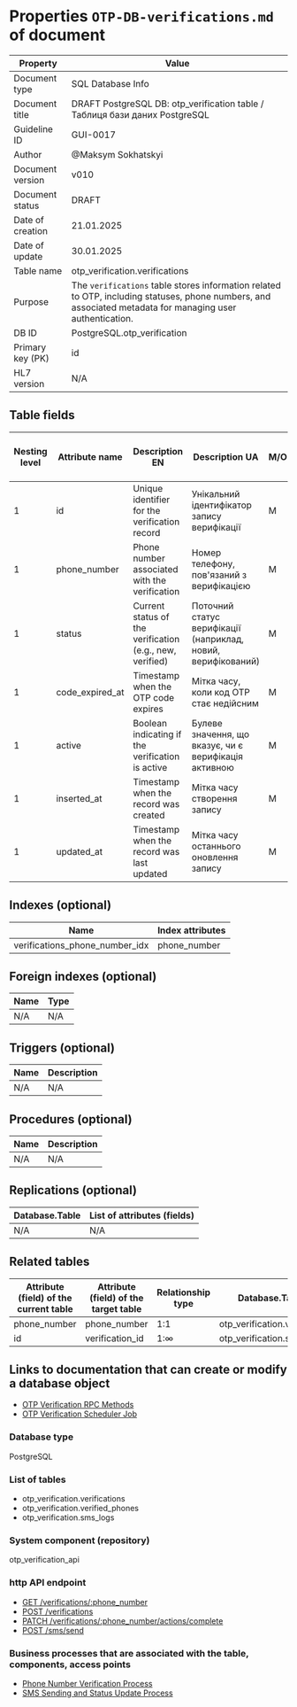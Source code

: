 # Properties `OTP-DB-verifications.md` of document

| Property | Value |
|----------|-------|
| Document type | SQL Database Info |
| Document title | DRAFT PostgreSQL DB: otp_verification table / Таблиця бази даних PostgreSQL |
| Guideline ID | GUI-0017 |
| Author | @Maksym Sokhatskyi |
| Document version | v010 |
| Document status | DRAFT |
| Date of creation | 21.01.2025 |
| Date of update | 30.01.2025 |
| Table name | otp_verification.verifications |
| Purpose | The `verifications` table stores information related to OTP, including statuses, phone numbers, and associated metadata for managing user authentication. |
| DB ID | PostgreSQL.otp_verification |
| Primary key (PK) | id |
| HL7 version | N/A |

## Table fields

| Nesting level | Attribute name | Description EN | Description UA | M/O | Type | HL7 vs eHealth comparison result |
|---------------|----------------|----------------|----------------|-----|------|---------------------------------|
| 1 | id | Unique identifier for the verification record | Унікальний ідентифікатор запису верифікації | M | uuid | N/A |
| 1 | phone_number | Phone number associated with the verification | Номер телефону, пов'язаний з верифікацією | M | text | N/A |
| 1 | status | Current status of the verification (e.g., new, verified) | Поточний статус верифікації (наприклад, новий, верифікований) | M | text | N/A |
| 1 | code_expired_at | Timestamp when the OTP code expires | Мітка часу, коли код OTP стає недійсним | M | timestamp | N/A |
| 1 | active | Boolean indicating if the verification is active | Булеве значення, що вказує, чи є верифікація активною | M | boolean | N/A |
| 1 | inserted_at | Timestamp when the record was created | Мітка часу створення запису | M | timestamp | N/A |
| 1 | updated_at | Timestamp when the record was last updated | Мітка часу останнього оновлення запису | M | timestamp | N/A |

## Indexes (optional)

| Name | Index attributes |
|------|------------------|
| verifications_phone_number_idx | phone_number |

## Foreign indexes (optional)

| Name | Type |
|------|------|
| N/A | N/A |

## Triggers (optional)

| Name | Description |
|------|-------------|
| N/A | N/A |

## Procedures (optional)

| Name | Description |
|------|-------------|
| N/A | N/A |

## Replications (optional)

| Database.Table | List of attributes (fields) |
|----------------|----------------------------|
| N/A | N/A |

## Related tables

| Attribute (field) of the current table | Attribute (field) of the target table | Relationship type | Database.Target table |
|---------------------------------------|--------------------------------------|-------------------|-----------------------|
| phone_number | phone_number | 1:1 | otp_verification.verified_phones |
| id | verification_id | 1:∞ | otp_verification.sms_logs |

## Links to documentation that can create or modify a database object
- [OTP Verification RPC Methods](https://e-health-ua.atlassian.net/wiki/)
- [OTP Verification Scheduler Job](https://e-health-ua.atlassian.net/wiki/)

### Database type
PostgreSQL

### List of tables
- otp_verification.verifications
- otp_verification.verified_phones
- otp_verification.sms_logs

### System component (repository)
otp_verification_api

### http API endpoint
- [GET /verifications/:phone_number](https://e-health-ua.atlassian.net/wiki/)
- [POST /verifications](https://e-health-ua.atlassian.net/wiki/)
- [PATCH /verifications/:phone_number/actions/complete](https://e-health-ua.atlassian.net/wiki/)
- [POST /sms/send](https://e-health-ua.atlassian.net/wiki/)

### Business processes that are associated with the table, components, access points
- [Phone Number Verification Process](https://e-health-ua.atlassian.net/wiki/)
- [SMS Sending and Status Update Process](https://e-health-ua.atlassian.net/wiki/)